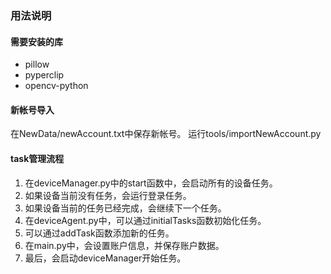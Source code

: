 ### 用法说明

#### 需要安装的库 
 * pillow
 * pyperclip
 * opencv-python


#### 新帐号导入
在NewData/newAccount.txt中保存新帐号。
运行tools/importNewAccount.py

#### task管理流程
1. 在deviceManager.py中的start函数中，会启动所有的设备任务。
2. 如果设备当前没有任务，会运行登录任务。
3. 如果设备当前的任务已经完成，会继续下一个任务。
4. 在deviceAgent.py中，可以通过initialTasks函数初始化任务。
5. 可以通过addTask函数添加新的任务。
6. 在main.py中，会设置账户信息，并保存账户数据。
7. 最后，会启动deviceManager开始任务。
